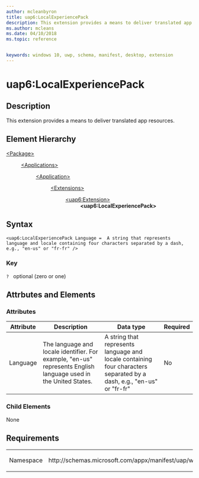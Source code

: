 ```yaml
---
author: mcleanbyron
title: uap6:LocalExperiencePack
description: This extension provides a means to deliver translated app resources.
ms.author: mcleans
ms.date: 04/10/2018
ms.topic: reference


keywords: windows 10, uwp, schema, manifest, desktop, extension 
---
```


# uap6:LocalExperiencePack

## Description
This extension provides a means to deliver translated app resources.

## Element Hierarchy
<dl>
<dt><a href="element-package.md">&lt;Package&gt;</a></dt>
<dd>
<dl>
<dt><a href="element-applications.md">&lt;Applications&gt;</a></dt>
<dd>
<dl>
<dt><a href="element-application.md">&lt;Application&gt;</a></dt>
<dd>
<dl>
<dt><a href="element-1-extensions.md">&lt;Extensions&gt;</a></dt>
<dd>
<dl>
<dt><a href="element-uap6-extension.md">&lt;uap6:Extension&gt;</a></dt>
<dd><b>&lt;uap6:LocalExperiencePack&gt;</b></dd>
</dl>
</dd>
</dl>
</dd>
</dl>
</dd>
</dl>
</dd>
</dl>

## Syntax
```syntax
<uap6:LocalExperiencePack Language =  A string that represents language and locale containing four characters separated by a dash, e.g., "en-us" or "fr-fr" />
```

### Key
`?`   optional (zero or one)

## Attrbutes and Elements

### Attributes
| Attribute | Description | Data type | Required |
|-----------|-------------|-----------|----------|
| Language | The language and locale identifier. For example, "en-us" represents English language used in the United States. | A string that represents language and locale containing four characters separated by a dash, e.g., "en-us" or "fr-fr" | No |

### Child Elements
None

## Requirements

<table>
<colgroup>
<col width="50%" />
<col width="50%" />
</colgroup>
<tbody>
<tr class="odd">
<td><p>Namespace</p></td>
<td><p>http://schemas.microsoft.com/appx/manifest/uap/windows10/6</p></td>
</tr>
</tbody>
</table>